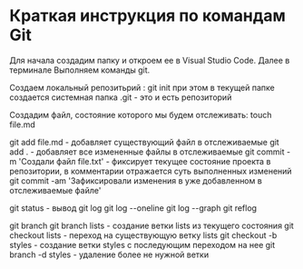 # Краткая инструкция по командам Git

Для начала создадим папку и откроем ее в Visual Studio Code. Далее в терминале Выполняем команды git.

Создаем локальный репозитьрий :
git init
при этом в текущей папке создается системная папка .git - это и есть репозиторий

Создадим файл, состояние которого мы будем отслеживать:
touch file.md

git add file.md - добавляет существующий файл в отслеживаемые
git add . - добавляет все измененные файлы в отслеживаемые
git commit -m 'Создали файл file.txt' - фиксирует текущее состояние проекта в репозитории, в комментарии отражается суть выполненных изменений
git commit -am 'Зафиксировали изменения в уже добавленном в отслеживаемые файле'

git status - вывод
git log
git log --oneline
git log --graph
git reflog

git branch
git branch lists - создание ветки lists из текущего состояния
git checkout lists - переход на существующую ветку lists
git checkout -b styles - создание ветки styles с последующим переходом на нее
git branch -d styles - удаление более не нужной ветки
